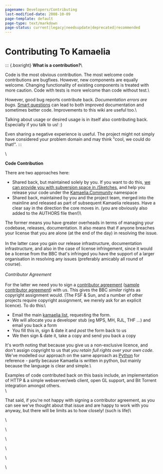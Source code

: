 ```yaml
---
pagename: Developers/Contributing
last-modified-date: 2008-10-09
page-template: default
page-type: text/markdown
page-status: current|legacy|needsupdate|deprecated|recommended
---
```

Contributing To Kamaelia 
========================

::: {.boxright}
**What is a contribution?**\

Code is the most obvious contribution. The most welcome code
contributions are bugfixes. However, new components are equally welcome.
Changing functionality of existing components is treated with more
caution. Code with tests is more welcome than code without test.\

However, good bug reports contribute back. *Documentation errors are
bugs.* [Smart questions](http://catb.org/esr/faqs/smart-questions.html)
can lead to both improved documentation and sometimes better code.
Improvements to this wiki are useful too.\

Talking about usage or desired usage is in itself also contributing
back. Especially if you talk to us! :)

Even sharing a negative experience is useful. The project might not
simply have considered your problem domain and may think \"cool, we
could do that!\".
:::

\

**Code Contribution**

There are two approaches here:

-   Shared back, but maintained solely by you. If you want to do this,
    [we can provide you with subversion space in
    /Sketches](/KamaeliaProjectDevelopment), and help you release your
    code under the
    [Kamaelia.Community](http://kamaelia.sourceforge.net/cgi-bin/blog/blog.cgi?rm=viewpost&nodeid=1148942995)
    namespace
-   Shared back, maintained by you and the project team, merged into the
    mainline and released as part of subsequent Kamaelia releases. Have
    a clear say in the direction the core moves in. (you are obviously
    also added to the AUTHORS file then!)\

The former means you have greater overheads in terms of managing your
codebase, releases, documentation. It also means that if anyone breaches
your license that you are alone (at the end of the day) in resolving the
issue.\
\
In the latter case you gain our release infrastructure, documentation
infrastructure, and also in the case of license infringement, since it
would be a license from the BBC that\'s infringed you have the support
of a larger organisation in resolving any issues (preferably amicably
all round of course).\
\
*Contributor Agreement*\
\
For the latter we need you to sign a [contributor
agreement](ContributorAgreement) ([sample contributor
agreement](SampleContributorAgreement)) with us. This gives the BBC
*similar* rights as copyright assignment would. (The FSF & Sun, and a
number of other projects require copyright assignment, we merely ask for
an explicit licence). To do this:\

-   Email the main [kamaelia list](/mailinglists), requesting the form.
-   We will allocate you a developer stub (eg MPS, MH, RJL, THF \...)
    and email you back a form
-   You fill this in, sign & date it and *post* the form back to us
-   We then sign & date it, take a copy and send you back a copy

It\'s worth noting that because you give us a non-exclusive licence, and
don\'t assign copyright to us that *you retain full rights over your own
code*. We\'ve modelled our approach on the same approach as
[Python](http://www.python.org/) for reference - partly because Kamaelia
is written in python, but mainly because the language is clear and
simple.\

Examples of code contributed back on this basis include, an
implementation of HTTP & a simple webserver/web client, open GL support,
and Bit Torrent integration amongst others.\
\

That said, if you\'re not happy with signing a contributor agreement, as
you can see we\'ve thought about that issue and are happy to work with
you anyway, but there will be limits as to how closely! (such is life)\

\

\

\

\

\

\
